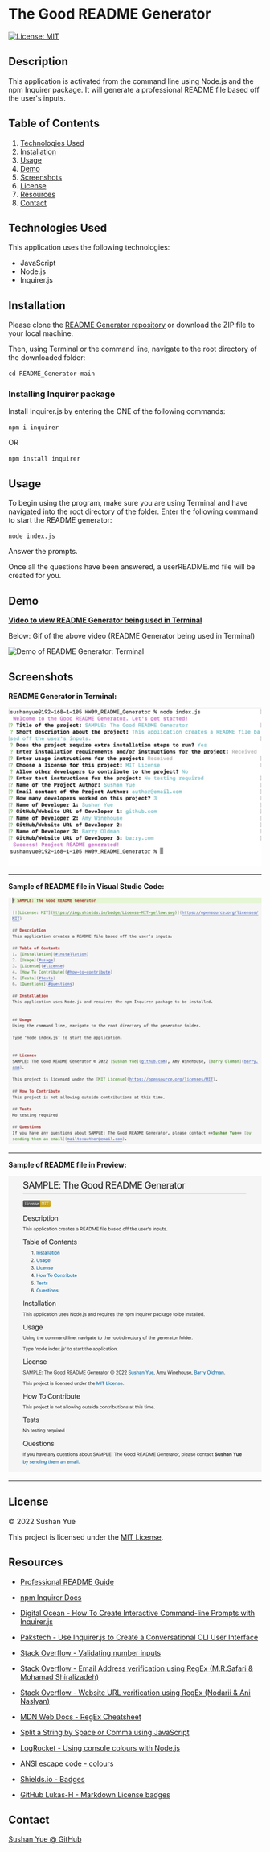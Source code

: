 # The Good README Generator
[![License: MIT](https://img.shields.io/badge/License-MIT-yellow.svg)](https://opensource.org/licenses/MIT)

## Description

This application is activated from the command line using Node.js and the npm Inquirer package. It will generate a professional README file based off the user's inputs.

## Table of Contents

1. [Technologies Used](#technologies-used)
2. [Installation](#installation)
3. [Usage](#usage)
4. [Demo](#demo)
5. [Screenshots](#screenshots)
6. [License](#license)
7. [Resources](#resources)
8. [Contact](#contact)

## Technologies Used

This application uses the following technologies:

* JavaScript
* Node.js
* Inquirer.js

## Installation

Please clone the [README Generator repository](https://github.com/AtlantaBlack/README_Generator) or download the ZIP file to your local machine. 

Then, using Terminal or the command line, navigate to the root directory of the downloaded folder:

`cd README_Generator-main`

### Installing Inquirer package

Install Inquirer.js by entering the ONE of the following commands:

`npm i inquirer` 

OR 

`npm install inquirer`

## Usage

To begin using the program, make sure you are using Terminal and have navigated into the root directory of the folder. Enter the following command to start the README generator:

`node index.js`

Answer the prompts.

Once all the questions have been answered, a userREADME.md file will be created for you.

## Demo

**[Video to view README Generator being used in Terminal](https://drive.google.com/file/d/1TF3fSGcck-lrHgQIgh7ge7zTDoMWcpag/view)**

Below: Gif of the above video (README Generator being used in Terminal)

![Demo of README Generator: Terminal](assets/images/demo-readme-generator-in-terminal.gif?raw=true "README Generator demo")

## Screenshots

**README Generator in Terminal:**

![Screenshot of README Generator: Terminal](assets/images/screenshot-readme-generator-terminal.jpg?raw=true "README Generator in Terminal")

---

**Sample of README file in Visual Studio Code:**

![Screenshot of README Generator: Terminal](assets/images/screenshot-readme-sample-VSC.jpg?raw=true "README sample file in VSC")

---

**Sample of README file in Preview:**

![Screenshot of README Generator: Terminal](assets/images/screenshot-readme-sample-MD.jpg?raw=true "README sample file in Preview")

---

## License

© 2022 Sushan Yue

This project is licensed under the [MIT License](https://opensource.org/licenses/MIT).

## Resources

* [Professional README Guide](https://coding-boot-camp.github.io/full-stack/github/professional-readme-guide)

* [npm Inquirer Docs](https://www.npmjs.com/package/inquirer#documentation)

* [Digital Ocean - How To Create Interactive Command-line Prompts with Inquirer.js](https://www.digitalocean.com/community/tutorials/nodejs-interactive-command-line-prompts)

* [Pakstech - Use Inquirer.js to Create a Conversational CLI User Interface](https://pakstech.com/blog/inquirer-js/)

* [Stack Overflow - Validating number inputs](https://stackoverflow.com/questions/62798907/how-to-clear-wrong-input-in-inquirer-js)

* [Stack Overflow - Email Address verification using RegEx (M.R.Safari & Mohamad Shiralizadeh)](https://stackoverflow.com/questions/940577/javascript-regular-expression-email-validation)

* [Stack Overflow - Website URL verification using RegEx (Nodarii & Ani Naslyan)](https://stackoverflow.com/questions/161738/what-is-the-best-regular-expression-to-check-if-a-string-is-a-valid-url)

* [MDN Web Docs - RegEx Cheatsheet](https://developer.mozilla.org/en-US/docs/Web/JavaScript/Guide/Regular_Expressions/Cheatsheet)

* [Split a String by Space or Comma using JavaScript](https://bobbyhadz.com/blog/javascript-split-by-space-or-comma)

* [LogRocket - Using console colours with Node.js](https://blog.logrocket.com/using-console-colors-node-js/)

* [ANSI escape code - colours](https://en.m.wikipedia.org/wiki/ANSI_escape_code#Colors)

* [Shields.io - Badges](https://shields.io/)

* [GitHub Lukas-H - Markdown License badges](https://gist.github.com/lukas-h/2a5d00690736b4c3a7ba)

## Contact
[Sushan Yue @ GitHub](https://github.com/AtlantaBlack)


